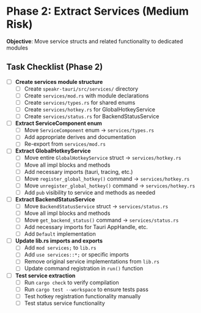 # Phase 2: Extract Services (Medium Risk)

**Objective**: Move service structs and related functionality to dedicated modules

## Task Checklist (Phase 2)

- [ ] **Create services module structure**
  - [ ] Create `speakr-tauri/src/services/` directory
  - [ ] Create `services/mod.rs` with module declarations
  - [ ] Create `services/types.rs` for shared enums
  - [ ] Create `services/hotkey.rs` for GlobalHotkeyService
  - [ ] Create `services/status.rs` for BackendStatusService

- [ ] **Extract ServiceComponent enum**
  - [ ] Move `ServiceComponent` enum → `services/types.rs`
  - [ ] Add appropriate derives and documentation
  - [ ] Re-export from `services/mod.rs`

- [ ] **Extract GlobalHotkeyService**
  - [ ] Move entire `GlobalHotkeyService` struct → `services/hotkey.rs`
  - [ ] Move all impl blocks and methods
  - [ ] Add necessary imports (tauri, tracing, etc.)
  - [ ] Move `register_global_hotkey()` command → `services/hotkey.rs`
  - [ ] Move `unregister_global_hotkey()` command → `services/hotkey.rs`
  - [ ] Add `pub` visibility to service and methods as needed

- [ ] **Extract BackendStatusService**
  - [ ] Move `BackendStatusService` struct → `services/status.rs`
  - [ ] Move all impl blocks and methods
  - [ ] Move `get_backend_status()` command → `services/status.rs`
  - [ ] Add necessary imports for Tauri AppHandle, etc.
  - [ ] Add `Default` implementation

- [ ] **Update lib.rs imports and exports**
  - [ ] Add `mod services;` to `lib.rs`
  - [ ] Add `use services::*;` or specific imports
  - [ ] Remove original service implementations from `lib.rs`
  - [ ] Update command registration in `run()` function

- [ ] **Test service extraction**
  - [ ] Run `cargo check` to verify compilation
  - [ ] Run `cargo test --workspace` to ensure tests pass
  - [ ] Test hotkey registration functionality manually
  - [ ] Test status service functionality
